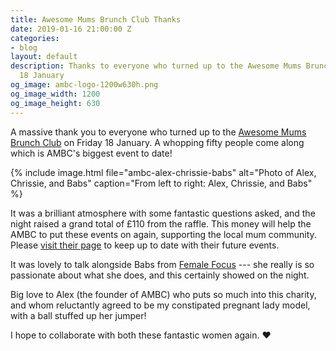 ```yaml
---
title: Awesome Mums Brunch Club Thanks
date: 2019-01-16 21:00:00 Z
categories:
- blog
layout: default
description: Thanks to everyone who turned up to the Awesome Mums Brunch Club on Friday
  18 January
og_image: ambc-logo-1200w630h.png
og_image_width: 1200
og_image_height: 630
---
```


A massive thank you to everyone who turned up to the [Awesome Mums Brunch Club][1] on Friday 18 January. A whopping fifty people come along which is AMBC's biggest event to date!

{% include image.html
    file="ambc-alex-chrissie-babs"
    alt="Photo of Alex, Chrissie, and Babs"
    caption="From left to right: Alex, Chrissie, and Babs"
%}

It was a brilliant atmosphere with some fantastic questions asked, and the night raised a grand total of £110 from the raffle. This money will help the AMBC to put these events on again, supporting the local mum community. Please [visit their page][1] to keep up to date with their future events.

It was lovely to talk alongside Babs from [Female Focus][2] --- she really is so passionate about what she does, and this certainly showed on the night.

Big love to Alex (the founder of AMBC) who puts so much into this charity, and whom reluctantly agreed to be my constipated pregnant lady model, with a ball stuffed up her jumper!

I hope to collaborate with both these fantastic women again. ❤

[1]: https://www.facebook.com/groups/awesomemumsbrunchclub/
[2]: https://femalefocusclinic.co.uk/
